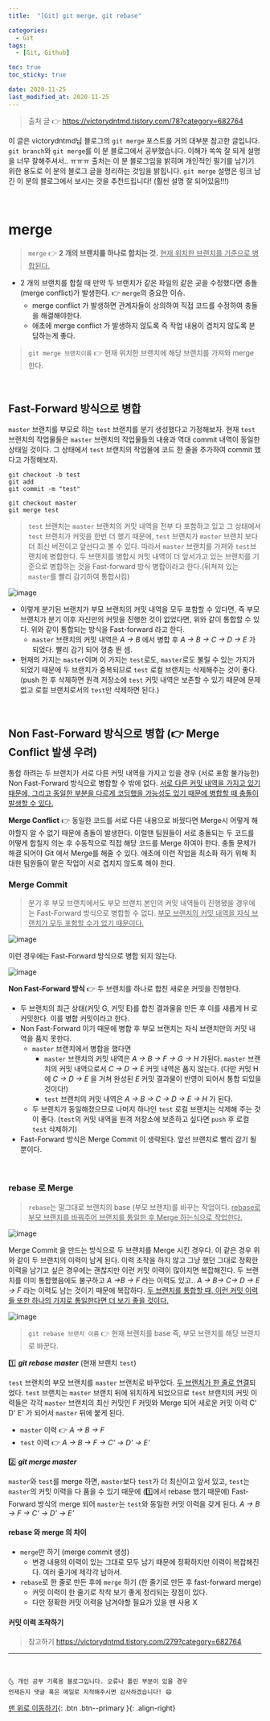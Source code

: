```yaml
---
title:  "[Git] git merge, git rebase" 

categories:
  - Git
tags:
  - [Git, Github]

toc: true
toc_sticky: true

date: 2020-11-25
last_modified_at: 2020-11-25
---
```


> 출처 글 👉 <https://victorydntmd.tistory.com/78?category=682764>

이 글은 victorydntmd님 블로그의 `git merge` 포스트를 거의 대부분 참고한 글입니다. `git branch`와 `git merge`를 이 분 블로그에서 공부했습니다. 이해가 쏙쏙 잘 되게 설명을 너무 잘해주셔서.. ㅠㅠㅠ 출처는 이 분 블로그임을 밝히며 개인적인 필기를 남기기 위한 용도로 이 분의 블로그 글을 정리하는 것임을 밝힙니다. `git merge` 설명은 링크 남긴 이 분의 블로그에서 보시는 것을 추천드립니다! (훨씬 설명 잘 되어있음!!!)

<br>

# merge

> `merge` 👉 **2 개의 브랜치를 하나로 합치는 것.** <u>현재 위치한 브랜치를 기준으로 병합된다.</u>

- 2 개의 브랜치를 합칠 때 만약 두 브랜치가 같은 파일의 같은 곳을 수정했다면 충돌(merge conflict)가 발생한다. 👉 `merge`의 중요한 이슈.
  - merge conflict 가 발생하면 관계자들이 상의하여 직접 코드를 수정하여 충돌을 해결해야한다.
  - 애초에 merge conflict 가 발생하지 않도록 즉 작업 내용이 겹치지 않도록 분담하는게 좋다.

> `git merge 브랜치이름` 👉 현재 위치한 브랜치에 해당 브랜치를 가져와 merge 한다.


<br>

## Fast-Forward 방식으로 병합

`master` 브랜치를 부모로 하는 `test` 브랜치를 분기 생성했다고 가정해보자. 현재 `test` 브랜치의 작업물들은 `master` 브랜치의 작업물들의 내용과 역대 commit 내역이 동일한 상태일 것이다. 그 상태에서 `test` 브랜치의 작업물에 코드 한 줄을 추가하여 commit 했다고 가정해보자. 

```
git checkout -b test
git add
git commit -m "test"

git checkout master
git merge test
```

> `test` 브랜치는 `master` 브랜치의 커밋 내역을 전부 다 포함하고 있고 그 상태에서 `test` 브랜치가 커밋을 한번 더 했기 때문에, `test` 브랜치가 `master` 브랜치 보다 더 최신 버전이고 앞선다고 볼 수 있다. 따라서 `master` 브랜치를 가져와 `test`브랜치에 병합한다. 두 브랜치를 병합시 커밋 내역이 더 앞서가고 있는 브랜치를 기준으로 병합하는 것을 Fast-forward 방식 병합이라고 한다.(뒤쳐져 있는 `master`를 빨리 감기하여 통합시킴)

![image](https://user-images.githubusercontent.com/42318591/100306682-449ca700-2fe7-11eb-91da-3ad2cff50389.png)

- 이렇게 분기된 브랜치가 부모 브랜치의 커밋 내역을 모두 포함할 수 있다면, 즉 부모 브랜치가 분기 이후 자신만의 커밋을 진행한 것이 없었다면, 위와 같이 통합할 수 있다. 위와 같이 통합되는 방식을 Fast-forward 라고 한다.
  - `master` 브랜치의 커밋 내역은 *A -> B* 에서 병합 후 *A -> B -> C -> D -> E* 가 되었다. 빨리 감기 되어 껑충 뛴 셈. 
- 현재의 가지는 `master`이며 이 가지는 `test`로도, `master`로도 불릴 수 있는 가지가 되었기 때문에 두 브랜치가 중복되므로 `test` 로컬 브랜치는 삭제해주는 것이 좋다. (push 한 후 삭제하면 원격 저장소에 `test` 커밋 내역은 보존할 수 있기 때문에 문제 없고 로컬 브랜치로서의 `test`만 삭제하면 된다.)


<br>

## Non Fast-Forward 방식으로 병합 (👉 Merge Conflict 발생 우려)

통합 하려는 두 브랜치가 서로 다른 커밋 내역을 가지고 있을 경우 (서로 포함 불가능한) Non Fast-Forward 방식으로 병합할 수 밖에 없다. <u>서로 다른 커밋 내역을 가지고 있기 때문에, 그리고 동일한 부분을 다르게 코딩했을 가능성도 있기 때문에 병합할 때 충돌이 발생할 수 있다.</u>

**Merge Conflict** 👉 동일한 코드를 서로 다른 내용으로 바꿨다면 Merge시 어떻게 해야할지 알 수 없기 때문에 충돌이 발생한다. 이럴땐 팀원들이 서로 충돌되는 두 코드를 어떻게 합칠지 의논 후 수동적으로 직접 해당 코드를 Merge 하여야 한다. 충돌 문제가 해결 되어야 Git 에서 Merge를 해줄 수 있다. 애초에 이런 작업을 최소화 하기 위해 최대한 팀원들이 맡은 작업이 서로 겹치지 않도록 해야 한다.

### Merge Commit

> 분기 후 부모 브랜치에서도 부모 브랜치 본인의 커밋 내역들이 진행됐을 경우에는 Fast-Forward 방식으로 병합할 수 없다. <u>부모 브랜치의 커밋 내역을 자식 브랜치가 모두 포함할 수가 없기 때문이다.</u>

![image](https://user-images.githubusercontent.com/42318591/100307294-d0fb9980-2fe8-11eb-975a-c7297888703d.png)

이런 경우에는 Fast-Forward 방식으로 병합 되지 않는다. 

![image](https://user-images.githubusercontent.com/42318591/100307301-d5c04d80-2fe8-11eb-8ebf-8c27a0c6bc21.png)

**Non Fast-Forward 방식** 👉 두 브랜치를 하나로 합친 새로운 커밋을 진행한다. 

- 두 브랜치의 최근 상태(커밋 G, 커밋 E)를 합친 결과물을 만든 후 이를 새롭게 H 로 커밋한다. 이를 병합 커밋이라고 한다.
- Non Fast-Forward 이기 때문에 병합 후 부모 브랜치는 자식 브랜치만의 커밋 내역을 품지 못한다. 
  - `master` 브랜치에서 병합을 했다면 
    - `master` 브랜치의 커밋 내역은 *A -> B -> F -> G -> H* 가된다. `master` 브랜치의 커밋 내역으로서 *C -> D -> E* 커밋 내역은 품지 않는다. (다만 커밋 H 에 *C -> D -> E* 을 거쳐 완성된 *E* 커밋 결과물이 반영이 되어서 통합 되있을 것이다!)
    - `test` 브랜치의 커밋 내역은 *A -> B -> C -> D -> E -> H* 가 된다.
  - 두 브랜치가 동일해졌으므로 나머지 하나인 `test` 로컬 브랜치는 삭제해 주는 것이 좋다. (`test`의 커밋 내역을 원격 저장소에 보존하고 싶다면 `push` 후 로컬 `test` 삭제하기)
- Fast-Forward 방식은 Merge Commit 이 생략된다. 앞선 브랜치로 빨리 감기 될 뿐이다.

<br>

### rebase 로 Merge

> `rebase`는 말그대로 브랜치의 base (부모 브랜치)를 바꾸는 작업이다. <u>rebase로 부모 브랜치를 바꿔주어 브랜치를 통일한 후 Merge 하는식으로 작업한다.</u>

![image](https://user-images.githubusercontent.com/42318591/100315291-c39bda80-2ffb-11eb-905e-79e1df673658.png)

Merge Commit 을 만드는 방식으로 두 브랜치를 Merge 시킨 경우다. 이 같은 경우 위와 같이 두 브랜치의 이력이 남게 된다. 이력 조작을 하지 않고 그냥 했던 그대로 정확한 이력을 남기고 싶은 경우에는 괜찮지만 이런 커밋 이력이 많아지면 복잡해진다. 두 브랜치를 이미 통합했음에도 불구하고 *A ->B -> F* 라는 이력도 있고.. *A -> B-> C-> D -> E -> F* 라는 이력도 남는 것이기 때문에 복잡하다. <u>두 브랜치를 통합할 때, 이런 커밋 이력들 또한 하나의 가지로 통일한다면 더 보기 좋을 것이다.</u>

![image](https://user-images.githubusercontent.com/42318591/100316152-47a29200-2ffd-11eb-9b2e-4ae7a80d2eb2.png)

> `git rebase 브랜치 이름` 👉 현재 브랜치를 base 즉, 부모 브랜치를 해당 브랜치로 바꾼다. 

1️⃣ ***git rebase master*** (현재 브랜치 `test`)

`test` 브랜치의 부모 브랜치를 `master` 브랜치로 바꾸었다. <u>두 브랜치가 한 줄로 연결</u>되었다. `test` 브랜치는 `master` 브랜치 뒤에 위치하게 되었으므로 `test` 브랜치의 커밋 이력들은 각각 `master` 브랜치의 최신 커밋인 F 커밋와 Merge 되어 새로운 커밋 이력 C' D' E' 가 되어서 `master` 뒤에 붙게 된다. 

- `master` 이력 👉 *A -> B -> F*
- `test` 이력 👉 *A -> B -> F -> C' -> D' -> E'*

2️⃣ ***git merge master*** 

`master`와 `test`를 merge 하면, `master`보다 `test`가 더 최신이고 앞서 있고, `test`는 `master`의 커밋 이력을 다 품을 수 있기 때문에 (1️⃣에서 rebase 했기 때문에) Fast-Forward 방식의 merge 되어 `master`는 `test`와 동일한 커밋 이력을 갖게 된다. *A -> B -> F -> C' -> D' -> E'*

#### rebase 와 merge 의 차이

- `merge`만 하기 (merge commit 생성)
  - 변경 내용의 이력이 있는 그대로 모두 남기 때문에 정확하지만 이력이 복잡해진다. 여러 줄기에 제각각 남아서.
- `rebase`로 한 줄로 만든 후에 `merge` 하기 (한 줄기로 만든 후 fast-forward merge)
  - 커밋 이력이 한 줄기로 착착 보기 좋게 정리되는 장점이 있다.
  - 다만 정확한 커밋 이력을 남겨야할 필요가 있을 땐 사용 X 


#### 커밋 이력 조작하기

> 참고하기 <https://victorydntmd.tistory.com/279?category=682764>



***
<br>

    🌜 개인 공부 기록용 블로그입니다. 오류나 틀린 부분이 있을 경우 
    언제든지 댓글 혹은 메일로 지적해주시면 감사하겠습니다! 😄

[맨 위로 이동하기](#){: .btn .btn--primary }{: .align-right}